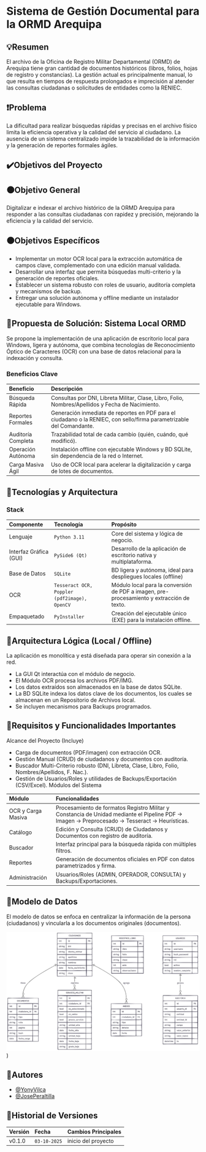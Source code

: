 # Sistema de Gestión Documental para la ORMD Arequipa

## 💡Resumen 

El archivo de la Oficina de Registro Militar Departamental (ORMD) de Arequipa tiene gran cantidad de documentos históricos (libros, folios, hojas de registro y constancias). La gestión actual es principalmente manual, lo que resulta en tiempos de respuesta prolongados e imprecisión al atender las consultas ciudadanas o solicitudes de entidades como la RENIEC.

## ❗Problema

La dificultad para realizar búsquedas rápidas y precisas en el archivo físico limita la eficiencia operativa y la calidad del servicio al ciudadano. La ausencia de un sistema centralizado impide la trazabilidad de la información y la generación de reportes formales ágiles.

## ✔️Objetivos del Proyecto
## ⚫Objetivo General
Digitalizar e indexar el archivo histórico de la ORMD Arequipa para responder a las consultas ciudadanas con rapidez y precisión, mejorando la eficiencia y la calidad del servicio.
## ⚫Objetivos Específicos
- Implementar un motor OCR local para la extracción automática de campos clave, complementado con una edición manual validada.
- Desarrollar una interfaz que permita búsquedas multi-criterio y la generación de reportes oficiales.
- Establecer un sistema robusto con roles de usuario, auditoría completa y mecanismos de backup.
- Entregar una solución autónoma y offline mediante un instalador ejecutable para Windows.

## 🔵Propuesta de Solución: Sistema Local ORMD
Se propone la implementación de una aplicación de escritorio local para Windows, ligera y autónoma, que combina tecnologías de Reconocimiento Óptico de Caracteres (OCR) con una base de datos relacional para la indexación y consulta.
### Beneficios Clave
| Beneficio |  Descripción                |
| :-------- |:------------------------- |
| Búsqueda Rápida | Consultas por DNI, Libreta Militar, Clase, Libro, Folio, Nombres/Apellidos y Fecha de Nacimiento. |
| Reportes Formales | Generación inmediata de reportes en PDF para el ciudadano o la RENIEC, con sello/firma parametrizable del Comandante. |
| Auditoría Completa | Trazabilidad total de cada cambio (quién, cuándo, qué modificó). |
| Operación Autónoma | Instalación offline con ejecutable Windows y BD SQLite, sin dependencia de la red o Internet. |
| Carga Masiva Ágil | Uso de OCR local para acelerar la digitalización y carga de lotes de documentos. |

## 🔳Tecnologías y Arquitectura
### Stack
| Componente | Tecnología     | Propósito               |
| :-------- | :------- | :------------------------- |
| Lenguaje | `Python 3.11` | Core del sistema y lógica de negocio. |
| Interfaz Gráfica (GUI) | `PySide6 (Qt)` | Desarrollo de la aplicación de escritorio nativa y multiplataforma. |
| Base de Datos | `SQLite` | BD ligera y autónoma, ideal para despliegues locales (offline) |
| OCR | `Tesseract OCR, Poppler (pdf2image), OpenCV` | Módulo local para la conversión de PDF a imagen, pre-procesamiento y extracción de texto. |
| Empaquetado | `PyInstaller` | Creación del ejecutable único (EXE) para la instalación offline. |

## 🔳Arquitectura Lógica (Local / Offline)
La aplicación es monolítica y está diseñada para operar sin conexión a la red.

- La GUI Qt interactúa con el módulo de negocio.
- El Módulo OCR procesa los archivos PDF/IMG.
- Los datos extraídos son almacenados en la base de datos SQLite.
- La BD SQLite indexa los datos clave de los documentos, los cuales se almacenan en un Repositorio de Archivos local.
- Se incluyen mecanismos para Backups programados.
## 🔳Requisitos y Funcionalidades Importantes
Alcance del Proyecto (Incluye)
- Carga de documentos (PDF/imagen) con extracción OCR.
- Gestión Manual (CRUD) de ciudadanos y documentos con auditoría.
- Buscador Multi-Criterio robusto (DNI, Libreta, Clase, Libro, Folio, Nombres/Apellidos, F. Nac.).
- Gestión de Usuarios/Roles y utilidades de Backups/Exportación (CSV/Excel).
Módulos del Sistema

| Módulo |  Funcionalidades             |
| :-------- |:------------------------- |
| OCR y Carga Masiva | Procesamiento de formatos Registro Militar y Constancia de Unidad mediante el Pipeline PDF → Imagen → Preprocesado → Tesseract → Heurísticas. |
|Catálogo | Edición y Consulta (CRUD) de Ciudadanos y Documentos con registro de auditoría. |
| Buscador | Interfaz principal para la búsqueda rápida con múltiples filtros. |
| Reportes | Generación de documentos oficiales en PDF con datos parametrizados y firma. |
| Administración | Usuarios/Roles (ADMIN, OPERADOR, CONSULTA) y Backups/Exportaciones. |

## 🔳Modelo de Datos
El modelo de datos se enfoca en centralizar la información de la persona (ciudadanos) y vincularla a los documentos originales (documentos).

![App Screenshot](https://github.com/YonyVilca/pruebas/blob/main/Imagen1.jpg))

## 🔳Autores
- [@YonyVilca](https://github.com/YonyVilca)
- [@JosePeraltilla](https://www.github.com/)

## 🔳Historial de Versiones
| Versión | Fecha    | Cambios Principales              |
| :-------- | :------- | :------------------------- |
| v0.1.0 | `03-10-2025` | inicio del proyecto |



